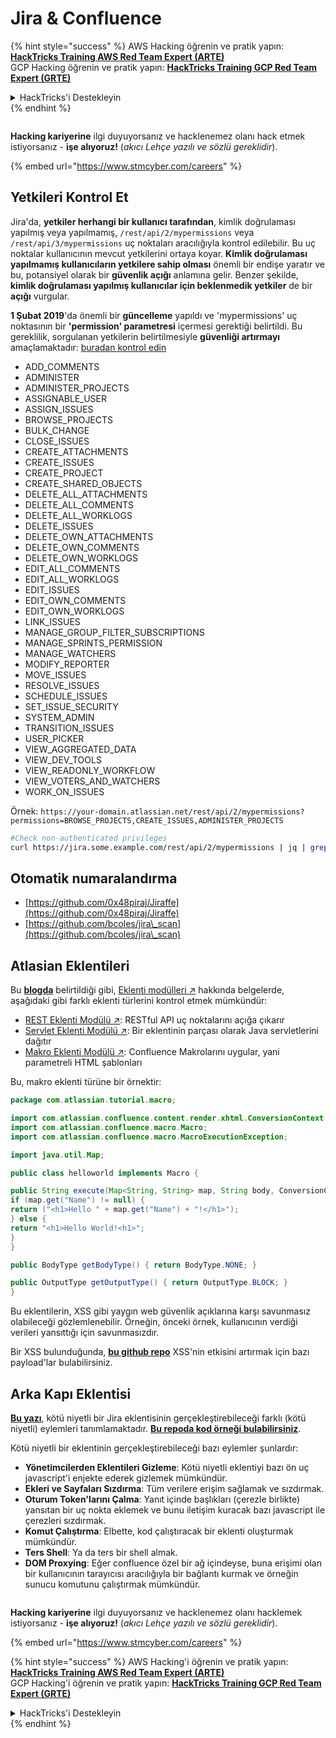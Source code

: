 # Jira & Confluence

{% hint style="success" %}
AWS Hacking öğrenin ve pratik yapın:<img src="../../.gitbook/assets/arte.png" alt="" data-size="line">[**HackTricks Training AWS Red Team Expert (ARTE)**](https://training.hacktricks.xyz/courses/arte)<img src="../../.gitbook/assets/arte.png" alt="" data-size="line">\
GCP Hacking öğrenin ve pratik yapın: <img src="../../.gitbook/assets/grte.png" alt="" data-size="line">[**HackTricks Training GCP Red Team Expert (GRTE)**<img src="../../.gitbook/assets/grte.png" alt="" data-size="line">](https://training.hacktricks.xyz/courses/grte)

<details>

<summary>HackTricks'i Destekleyin</summary>

* [**abonelik planlarını**](https://github.com/sponsors/carlospolop) kontrol edin!
* **Bize katılın** 💬 [**Discord grubuna**](https://discord.gg/hRep4RUj7f) veya [**telegram grubuna**](https://t.me/peass) veya **bizi** **Twitter** 🐦 [**@hacktricks\_live**](https://twitter.com/hacktricks\_live)**'da takip edin.**
* **Hacking ipuçlarını paylaşarak** [**HackTricks**](https://github.com/carlospolop/hacktricks) ve [**HackTricks Cloud**](https://github.com/carlospolop/hacktricks-cloud) github reposuna PR gönderin.

</details>
{% endhint %}

<figure><img src="../../.gitbook/assets/image (1) (1) (1) (1) (1) (1) (1) (1) (1) (1) (1) (1).png" alt=""><figcaption></figcaption></figure>

**Hacking kariyerine** ilgi duyuyorsanız ve hacklenemez olanı hack etmek istiyorsanız - **işe alıyoruz!** (_akıcı Lehçe yazılı ve sözlü gereklidir_).

{% embed url="https://www.stmcyber.com/careers" %}

## Yetkileri Kontrol Et

Jira'da, **yetkiler herhangi bir kullanıcı tarafından**, kimlik doğrulaması yapılmış veya yapılmamış, `/rest/api/2/mypermissions` veya `/rest/api/3/mypermissions` uç noktaları aracılığıyla kontrol edilebilir. Bu uç noktalar kullanıcının mevcut yetkilerini ortaya koyar. **Kimlik doğrulaması yapılmamış kullanıcıların yetkilere sahip olması** önemli bir endişe yaratır ve bu, potansiyel olarak bir **güvenlik açığı** anlamına gelir. Benzer şekilde, **kimlik doğrulaması yapılmış kullanıcılar için beklenmedik yetkiler** de bir **açığı** vurgular.

**1 Şubat 2019**'da önemli bir **güncelleme** yapıldı ve 'mypermissions' uç noktasının bir **'permission' parametresi** içermesi gerektiği belirtildi. Bu gereklilik, sorgulanan yetkilerin belirtilmesiyle **güvenliği artırmayı** amaçlamaktadır: [buradan kontrol edin](https://developer.atlassian.com/cloud/jira/platform/change-notice-get-my-permissions-requires-permissions-query-parameter/#change-notice---get-my-permissions-resource-will-require-a-permissions-query-parameter)

* ADD\_COMMENTS
* ADMINISTER
* ADMINISTER\_PROJECTS
* ASSIGNABLE\_USER
* ASSIGN\_ISSUES
* BROWSE\_PROJECTS
* BULK\_CHANGE
* CLOSE\_ISSUES
* CREATE\_ATTACHMENTS
* CREATE\_ISSUES
* CREATE\_PROJECT
* CREATE\_SHARED\_OBJECTS
* DELETE\_ALL\_ATTACHMENTS
* DELETE\_ALL\_COMMENTS
* DELETE\_ALL\_WORKLOGS
* DELETE\_ISSUES
* DELETE\_OWN\_ATTACHMENTS
* DELETE\_OWN\_COMMENTS
* DELETE\_OWN\_WORKLOGS
* EDIT\_ALL\_COMMENTS
* EDIT\_ALL\_WORKLOGS
* EDIT\_ISSUES
* EDIT\_OWN\_COMMENTS
* EDIT\_OWN\_WORKLOGS
* LINK\_ISSUES
* MANAGE\_GROUP\_FILTER\_SUBSCRIPTIONS
* MANAGE\_SPRINTS\_PERMISSION
* MANAGE\_WATCHERS
* MODIFY\_REPORTER
* MOVE\_ISSUES
* RESOLVE\_ISSUES
* SCHEDULE\_ISSUES
* SET\_ISSUE\_SECURITY
* SYSTEM\_ADMIN
* TRANSITION\_ISSUES
* USER\_PICKER
* VIEW\_AGGREGATED\_DATA
* VIEW\_DEV\_TOOLS
* VIEW\_READONLY\_WORKFLOW
* VIEW\_VOTERS\_AND\_WATCHERS
* WORK\_ON\_ISSUES

Örnek: `https://your-domain.atlassian.net/rest/api/2/mypermissions?permissions=BROWSE_PROJECTS,CREATE_ISSUES,ADMINISTER_PROJECTS`
```bash
#Check non-authenticated privileges
curl https://jira.some.example.com/rest/api/2/mypermissions | jq | grep -iB6 '"havePermission": true'
```
## Otomatik numaralandırma

* [https://github.com/0x48piraj/Jiraffe](https://github.com/0x48piraj/Jiraffe)
* [https://github.com/bcoles/jira\_scan](https://github.com/bcoles/jira\_scan)

## Atlasian Eklentileri

Bu [**blogda**](https://cyllective.com/blog/posts/atlassian-audit-plugins) belirtildiği gibi, [Eklenti modülleri ↗](https://developer.atlassian.com/server/framework/atlassian-sdk/plugin-modules/) hakkında belgelerde, aşağıdaki gibi farklı eklenti türlerini kontrol etmek mümkündür:

* [REST Eklenti Modülü ↗](https://developer.atlassian.com/server/framework/atlassian-sdk/rest-plugin-module): RESTful API uç noktalarını açığa çıkarır
* [Servlet Eklenti Modülü ↗](https://developer.atlassian.com/server/framework/atlassian-sdk/servlet-plugin-module/): Bir eklentinin parçası olarak Java servletlerini dağıtır
* [Makro Eklenti Modülü ↗](https://developer.atlassian.com/server/confluence/macro-module/): Confluence Makrolarını uygular, yani parametreli HTML şablonları

Bu, makro eklenti türüne bir örnektir:
```java
package com.atlassian.tutorial.macro;

import com.atlassian.confluence.content.render.xhtml.ConversionContext;
import com.atlassian.confluence.macro.Macro;
import com.atlassian.confluence.macro.MacroExecutionException;

import java.util.Map;

public class helloworld implements Macro {

public String execute(Map<String, String> map, String body, ConversionContext conversionContext) throws MacroExecutionException {
if (map.get("Name") != null) {
return ("<h1>Hello " + map.get("Name") + "!</h1>");
} else {
return "<h1>Hello World!<h1>";
}
}

public BodyType getBodyType() { return BodyType.NONE; }

public OutputType getOutputType() { return OutputType.BLOCK; }
}
```
Bu eklentilerin, XSS gibi yaygın web güvenlik açıklarına karşı savunmasız olabileceği gözlemlenebilir. Örneğin, önceki örnek, kullanıcının verdiği verileri yansıttığı için savunmasızdır.&#x20;

Bir XSS bulunduğunda, [**bu github repo**](https://github.com/cyllective/XSS-Payloads/tree/main/Confluence) XSS'nin etkisini artırmak için bazı payload'lar bulabilirsiniz.

## Arka Kapı Eklentisi

[**Bu yazı**](https://cyllective.com/blog/posts/atlassian-malicious-plugin), kötü niyetli bir Jira eklentisinin gerçekleştirebileceği farklı (kötü niyetli) eylemleri tanımlamaktadır. [**Bu repoda kod örneği bulabilirsiniz**](https://github.com/cyllective/malfluence).

Kötü niyetli bir eklentinin gerçekleştirebileceği bazı eylemler şunlardır:

* **Yönetimcilerden Eklentileri Gizleme**: Kötü niyetli eklentiyi bazı ön uç javascript'i enjekte ederek gizlemek mümkündür.
* **Ekleri ve Sayfaları Sızdırma**: Tüm verilere erişim sağlamak ve sızdırmak.
* **Oturum Token'larını Çalma**: Yanıt içinde başlıkları (çerezle birlikte) yansıtan bir uç nokta eklemek ve bunu iletişim kuracak bazı javascript ile çerezleri sızdırmak.
* **Komut Çalıştırma**: Elbette, kod çalıştıracak bir eklenti oluşturmak mümkündür.
* **Ters Shell**: Ya da ters bir shell almak.
* **DOM Proxying**: Eğer confluence özel bir ağ içindeyse, buna erişimi olan bir kullanıcının tarayıcısı aracılığıyla bir bağlantı kurmak ve örneğin sunucu komutunu çalıştırmak mümkündür.

<figure><img src="../../.gitbook/assets/image (1) (1) (1) (1) (1) (1) (1) (1) (1) (1) (1) (1).png" alt=""><figcaption></figcaption></figure>

**Hacking kariyerine** ilgi duyuyorsanız ve hacklenemez olanı hacklemek istiyorsanız - **işe alıyoruz!** (_akıcı Lehçe yazılı ve sözlü gereklidir_).

{% embed url="https://www.stmcyber.com/careers" %}

{% hint style="success" %}
AWS Hacking'i öğrenin ve pratik yapın:<img src="../../.gitbook/assets/arte.png" alt="" data-size="line">[**HackTricks Training AWS Red Team Expert (ARTE)**](https://training.hacktricks.xyz/courses/arte)<img src="../../.gitbook/assets/arte.png" alt="" data-size="line">\
GCP Hacking'i öğrenin ve pratik yapın: <img src="../../.gitbook/assets/grte.png" alt="" data-size="line">[**HackTricks Training GCP Red Team Expert (GRTE)**<img src="../../.gitbook/assets/grte.png" alt="" data-size="line">](https://training.hacktricks.xyz/courses/grte)

<details>

<summary>HackTricks'i Destekleyin</summary>

* [**abonelik planlarını**](https://github.com/sponsors/carlospolop) kontrol edin!
* **💬 [**Discord grubuna**](https://discord.gg/hRep4RUj7f) veya [**telegram grubuna**](https://t.me/peass) katılın ya da **Twitter'da** 🐦 [**@hacktricks\_live**](https://twitter.com/hacktricks\_live)**'i takip edin.**
* **Hacking ipuçlarını paylaşarak [**HackTricks**](https://github.com/carlospolop/hacktricks) ve [**HackTricks Cloud**](https://github.com/carlospolop/hacktricks-cloud) github repolarına PR gönderin.**

</details>
{% endhint %}
